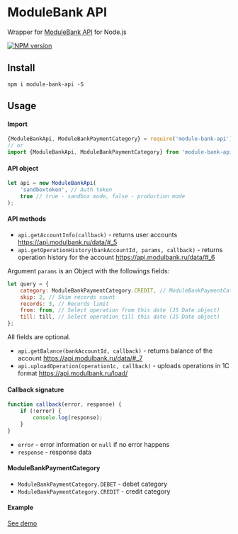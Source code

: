 # ModuleBank API
Wrapper for [ModuleBank API](https://api.modulbank.ru/) for Node.js

[![NPM version][npm-image]][npm-url]

## Install
`npm i module-bank-api -S`

## Usage

#### Import
```javascript
{ModuleBankApi, ModuleBankPaymentCategory} = require('module-bank-api');
// or
import {ModuleBankApi, ModuleBankPaymentCategory} from 'module-bank-api';
```

#### API object

```javascript
let api = new ModuleBankApi(
    'sandboxtoken', // Auth token 
    true // true - sandbox mode, false - production mode
);
```

#### API methods

* `api.getAccountInfo(callback)` - returns user accounts <https://api.modulbank.ru/data/#_5>
* `api.getOperationHistory(bankAccountId, params, callback)` - returns operation history for the account <https://api.modulbank.ru/data/#_6>

Argument `params` is an Object with the followings fields:
```javascript
let query = {
	category: ModuleBankPaymentCategory.CREDIT, // ModuleBankPaymentCategory.CREDIT or ModuleBankPaymentCategory.DEBET
	skip: 2, // Skim records count
	records: 3, // Records limit
	from: from, // Select operation from this date (JS Date object)
	till: till, // Select operation till this date (JS Date object)
};
```
All fields are optional.
* `api.getBalance(bankAccountId, callback)` - returns balance of the account <https://api.modulbank.ru/data/#_7>
* `api.uploadOperation(operation1c, callback)` - uploads operations in 1C format <https://api.modulbank.ru/load/>

#### Callback signature

```javascript
function callback(error, response) {
    if (!error) {
        console.log(response);
    }
}
```

* `error` - error information or `null` if no error happens
* `response` - response data

#### ModuleBankPaymentCategory

* `ModuleBankPaymentCategory.DEBET` - debet category
* `ModuleBankPaymentCategory.CREDIT` - credit category

#### Example
[See demo](https://github.com/Deadly0/module-bank-api/blob/master/demo.js)


[npm-url]: https://www.npmjs.com/package/module-bank-api
[npm-image]: https://img.shields.io/npm/v/module-bank-api.svg
